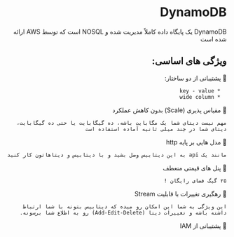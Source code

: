 
<div dir="rtl">

# DynamoDB

</div>

<div dir="rtl">

DynamoDB
یک پایگاه داده کاملاً مدیریت شده و
NOSQL
است که توسط AWS ارائه شده است


</div>

<div dir="rtl">


## ویژگی های اساسی:


</div>

<div dir="rtl">


🔸 پشتیبانی از دو ساختار:


      * key - value
      * wide column 


🔸 مقیاس پذیری (Scale) بدون کاهش عملکرد

`مهم نیست دیتای شما یک مگابایت باشه، ده گیگابایت یا حتی ده گیگابایت، دیتای شما در چند میلی ثانیه آماده استفاده است`


🔸 مدل هایی بر پایه http 

`مانند یک api به این دیتابیس وصل بشید و با دیتابیس و دیتاهاتون کار کنید`



🔸 پنل های قیمتی منعطف 

`۲۵ گیگ فضای رایگان !`



🔸 رهگیری تغییرات با قابلیت Stream 

`این ویژگی به شما این امکان رو میده که دیتابیس بتونه با شما ارتباط داشته باشه و تغییرات دیتا (Add-Edit-Delete) رو به اطلاع شما برسونه.`



🔸 پشتیبانی از IAM


</div>


